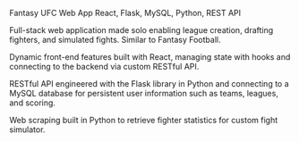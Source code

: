 Fantasy UFC Web App React, Flask, MySQL, Python, REST API

Full-stack web application made solo enabling league creation, drafting fighters, and simulated fights. Similar to Fantasy Football.

Dynamic front-end features built with React, managing state with hooks and connecting to the backend via custom RESTful API.

RESTful API engineered with the Flask library in Python and connecting to a MySQL database for persistent user information such as teams, leagues, and scoring.

Web scraping built in Python to retrieve fighter statistics for custom fight simulator.
